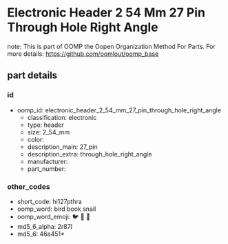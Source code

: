 # Electronic Header 2 54 Mm 27 Pin Through Hole Right Angle  

note: This is part of OOMP the Oopen Organization Method For Parts. For more details: https://github.com/oomlout/oomp_base

##  part details





### id
* oomp_id: electronic_header_2_54_mm_27_pin_through_hole_right_angle
  * classification: electronic
  * type: header
  * size: 2_54_mm
  * color: 
  * description_main: 27_pin
  * description_extra: through_hole_right_angle
  * manufacturer: 
  * part_number: 

### other_codes
* short_code: hi127pthra
* oomp_word: bird book snail
* oomp_word_emoji: :bird: :book: :snail:
* md5_6_alpha: 2r87l
* md5_6: 46a451* 